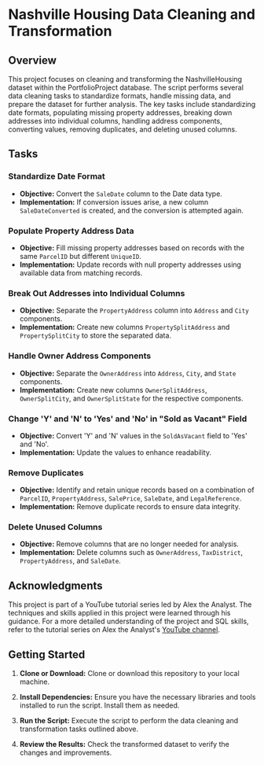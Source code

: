 # Nashville Housing Data Cleaning and Transformation

## Overview

This project focuses on cleaning and transforming the NashvilleHousing dataset within the PortfolioProject database. The script performs several data cleaning tasks to standardize formats, handle missing data, and prepare the dataset for further analysis. The key tasks include standardizing date formats, populating missing property addresses, breaking down addresses into individual columns, handling address components, converting values, removing duplicates, and deleting unused columns.

## Tasks

### Standardize Date Format

- **Objective:** Convert the `SaleDate` column to the Date data type.
- **Implementation:** If conversion issues arise, a new column `SaleDateConverted` is created, and the conversion is attempted again.

### Populate Property Address Data

- **Objective:** Fill missing property addresses based on records with the same `ParcelID` but different `UniqueID`.
- **Implementation:** Update records with null property addresses using available data from matching records.

### Break Out Addresses into Individual Columns

- **Objective:** Separate the `PropertyAddress` column into `Address` and `City` components.
- **Implementation:** Create new columns `PropertySplitAddress` and `PropertySplitCity` to store the separated data.

### Handle Owner Address Components

- **Objective:** Separate the `OwnerAddress` into `Address`, `City`, and `State` components.
- **Implementation:** Create new columns `OwnerSplitAddress`, `OwnerSplitCity`, and `OwnerSplitState` for the respective components.

### Change 'Y' and 'N' to 'Yes' and 'No' in "Sold as Vacant" Field

- **Objective:** Convert 'Y' and 'N' values in the `SoldAsVacant` field to 'Yes' and 'No'.
- **Implementation:** Update the values to enhance readability.

### Remove Duplicates

- **Objective:** Identify and retain unique records based on a combination of `ParcelID`, `PropertyAddress`, `SalePrice`, `SaleDate`, and `LegalReference`.
- **Implementation:** Remove duplicate records to ensure data integrity.

### Delete Unused Columns

- **Objective:** Remove columns that are no longer needed for analysis.
- **Implementation:** Delete columns such as `OwnerAddress`, `TaxDistrict`, `PropertyAddress`, and `SaleDate`.

## Acknowledgments

This project is part of a YouTube tutorial series led by Alex the Analyst. The techniques and skills applied in this project were learned through his guidance. For a more detailed understanding of the project and SQL skills, refer to the tutorial series on Alex the Analyst's [YouTube channel](https://www.youtube.com/@AlexTheAnalyst).

## Getting Started

1. **Clone or Download:**
   Clone or download this repository to your local machine.

2. **Install Dependencies:**
   Ensure you have the necessary libraries and tools installed to run the script. Install them as needed.

3. **Run the Script:**
   Execute the script to perform the data cleaning and transformation tasks outlined above.

4. **Review the Results:**
   Check the transformed dataset to verify the changes and improvements.


